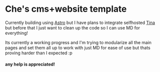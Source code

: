 # Che's cms+website template

Currently building using [Astro](https://astro.build/) but I have plans to integrate selfhosted [Tina](https://tina.io/) but before that I just want to clean up the code so I can use MD for everything!

Its currently a working progress and I'm trying to modularize all the main pages and set them all up to work with just MD for ease of use but thats proving harder than I expected :p

#### any help is appreciated!